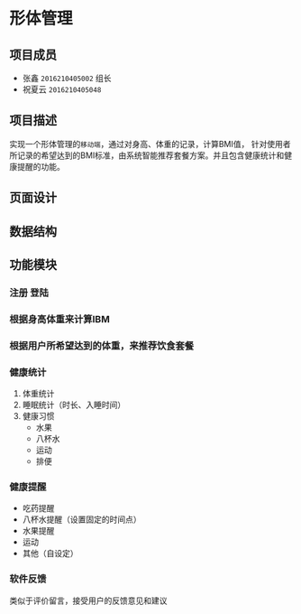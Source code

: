 # 形体管理
## 项目成员
* 张鑫 `2016210405002` 组长 
* 祝夏云 `2016210405048`
## 项目描述
实现一个形体管理的`移动端`，通过对身高、体重的记录，计算BMI值，		针对使用者所记录的希望达到的BMI标准，由系统智能推荐套餐方案。并且包含健康统计和健康提醒的功能。
## 页面设计
## 数据结构
## 功能模块
### 注册 登陆
### 根据身高体重来计算IBM
### 根据用户所希望达到的体重，来推荐饮食套餐
### 健康统计 
1. 体重统计
2. 睡眠统计（时长、入睡时间）
3. 健康习惯
      * 水果
      * 八杯水
      * 运动
      * 排便
### 健康提醒
* 吃药提醒
* 八杯水提醒（设置固定的时间点）
* 水果提醒
* 运动
* 其他（自设定）
### 软件反馈
类似于评价留言，接受用户的反馈意见和建议


